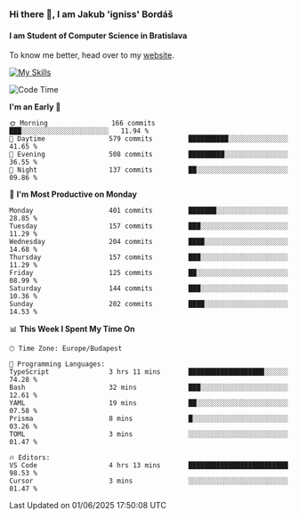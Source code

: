 ### Hi there 👋, I am Jakub 'igniss' Bordáš

#### I am Student of Computer Science in Bratislava
To know me better, head over to my [website](https://bordas.sk).

[![My Skills](https://skillicons.dev/icons?i=js,typescript,html,css,figma,svelte,vue,next,postgresql,nest,express,nodejs)](https://bordas.sk)


<!--START_SECTION:waka-->
![Code Time](http://img.shields.io/badge/Code%20Time-1%2C918%20hrs%2036%20mins-blue)

**I'm an Early 🐤** 

```text
🌞 Morning                166 commits         ███░░░░░░░░░░░░░░░░░░░░░░   11.94 % 
🌆 Daytime                579 commits         ██████████░░░░░░░░░░░░░░░   41.65 % 
🌃 Evening                508 commits         █████████░░░░░░░░░░░░░░░░   36.55 % 
🌙 Night                  137 commits         ██░░░░░░░░░░░░░░░░░░░░░░░   09.86 % 
```
📅 **I'm Most Productive on Monday** 

```text
Monday                   401 commits         ███████░░░░░░░░░░░░░░░░░░   28.85 % 
Tuesday                  157 commits         ███░░░░░░░░░░░░░░░░░░░░░░   11.29 % 
Wednesday                204 commits         ████░░░░░░░░░░░░░░░░░░░░░   14.68 % 
Thursday                 157 commits         ███░░░░░░░░░░░░░░░░░░░░░░   11.29 % 
Friday                   125 commits         ██░░░░░░░░░░░░░░░░░░░░░░░   08.99 % 
Saturday                 144 commits         ███░░░░░░░░░░░░░░░░░░░░░░   10.36 % 
Sunday                   202 commits         ████░░░░░░░░░░░░░░░░░░░░░   14.53 % 
```


📊 **This Week I Spent My Time On** 

```text
🕑︎ Time Zone: Europe/Budapest

💬 Programming Languages: 
TypeScript               3 hrs 11 mins       ███████████████████░░░░░░   74.28 % 
Bash                     32 mins             ███░░░░░░░░░░░░░░░░░░░░░░   12.61 % 
YAML                     19 mins             ██░░░░░░░░░░░░░░░░░░░░░░░   07.58 % 
Prisma                   8 mins              █░░░░░░░░░░░░░░░░░░░░░░░░   03.26 % 
TOML                     3 mins              ░░░░░░░░░░░░░░░░░░░░░░░░░   01.47 % 

🔥 Editors: 
VS Code                  4 hrs 13 mins       █████████████████████████   98.53 % 
Cursor                   3 mins              ░░░░░░░░░░░░░░░░░░░░░░░░░   01.47 % 
```


 Last Updated on 01/06/2025 17:50:08 UTC
<!--END_SECTION:waka-->
